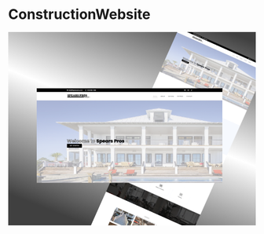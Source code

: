 # ConstructionWebsite

![ConstructionWebsite](https://github.com/whitehatws/ConstructionWebsite/blob/main/spearsprosbehance.png)
